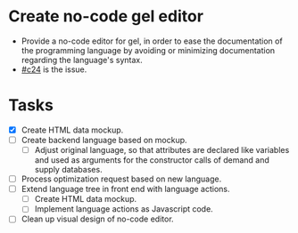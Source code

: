 # Create no-code gel editor
* Provide a no-code editor for gel,
  in order to ease the documentation of the programming language
  by avoiding or minimizing documentation regarding the language's syntax.
* [\#c24](https://codeberg.org/splitcells-net/net.splitcells.network.community/issues/24) is the issue.
# Tasks
* [x] Create HTML data mockup.
* [ ] Create backend language based on mockup.
    * [ ] Adjust original language,
      so that attributes are declared like variables and used as arguments
      for the constructor calls of demand and supply databases.
* [ ] Process optimization request based on new language.
* [ ] Extend language tree in front end with language actions.
    * [ ] Create HTML data mockup.
    * [ ] Implement language actions as Javascript code.
* [ ] Clean up visual design of no-code editor.